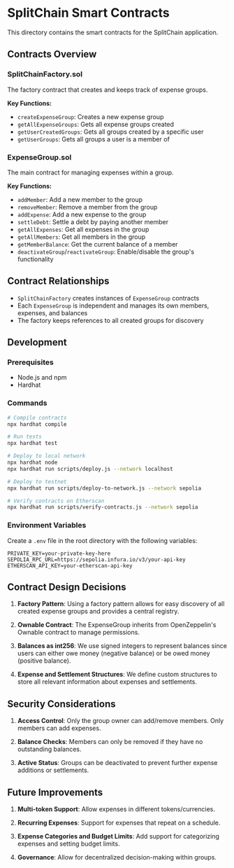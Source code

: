 # SplitChain Smart Contracts

This directory contains the smart contracts for the SplitChain application.

## Contracts Overview

### SplitChainFactory.sol

The factory contract that creates and keeps track of expense groups.

**Key Functions:**

- `createExpenseGroup`: Creates a new expense group
- `getAllExpenseGroups`: Gets all expense groups created
- `getUserCreatedGroups`: Gets all groups created by a specific user
- `getUserGroups`: Gets all groups a user is a member of

### ExpenseGroup.sol

The main contract for managing expenses within a group.

**Key Functions:**

- `addMember`: Add a new member to the group
- `removeMember`: Remove a member from the group
- `addExpense`: Add a new expense to the group
- `settleDebt`: Settle a debt by paying another member
- `getAllExpenses`: Get all expenses in the group
- `getAllMembers`: Get all members in the group
- `getMemberBalance`: Get the current balance of a member
- `deactivateGroup`/`reactivateGroup`: Enable/disable the group's functionality

## Contract Relationships

- `SplitChainFactory` creates instances of `ExpenseGroup` contracts
- Each `ExpenseGroup` is independent and manages its own members, expenses, and balances
- The factory keeps references to all created groups for discovery

## Development

### Prerequisites

- Node.js and npm
- Hardhat

### Commands

```bash
# Compile contracts
npx hardhat compile

# Run tests
npx hardhat test

# Deploy to local network
npx hardhat node
npx hardhat run scripts/deploy.js --network localhost

# Deploy to testnet
npx hardhat run scripts/deploy-to-network.js --network sepolia

# Verify contracts on Etherscan
npx hardhat run scripts/verify-contracts.js --network sepolia
```

### Environment Variables

Create a `.env` file in the root directory with the following variables:

```
PRIVATE_KEY=your-private-key-here
SEPOLIA_RPC_URL=https://sepolia.infura.io/v3/your-api-key
ETHERSCAN_API_KEY=your-etherscan-api-key
```

## Contract Design Decisions

1. **Factory Pattern**: Using a factory pattern allows for easy discovery of all created expense groups and provides a central registry.

2. **Ownable Contract**: The ExpenseGroup inherits from OpenZeppelin's Ownable contract to manage permissions.

3. **Balances as int256**: We use signed integers to represent balances since users can either owe money (negative balance) or be owed money (positive balance).

4. **Expense and Settlement Structures**: We define custom structures to store all relevant information about expenses and settlements.

## Security Considerations

1. **Access Control**: Only the group owner can add/remove members. Only members can add expenses.

2. **Balance Checks**: Members can only be removed if they have no outstanding balances.

3. **Active Status**: Groups can be deactivated to prevent further expense additions or settlements.

## Future Improvements

1. **Multi-token Support**: Allow expenses in different tokens/currencies.

2. **Recurring Expenses**: Support for expenses that repeat on a schedule.

3. **Expense Categories and Budget Limits**: Add support for categorizing expenses and setting budget limits.

4. **Governance**: Allow for decentralized decision-making within groups.
